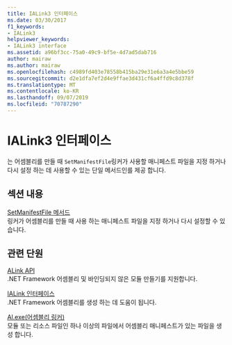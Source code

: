 ```yaml
---
title: IALink3 인터페이스
ms.date: 03/30/2017
f1_keywords:
- IALink3
helpviewer_keywords:
- IALink3 interface
ms.assetid: a96bf3cc-75a0-49c9-bf5e-4d7ad5dab716
author: mairaw
ms.author: mairaw
ms.openlocfilehash: c4989fd403e78558b415ba29e31e6a3a4e5bbe59
ms.sourcegitcommit: d2e1dfa7ef2d4e9ffae3d431cf6a4ffd9c8d378f
ms.translationtype: MT
ms.contentlocale: ko-KR
ms.lasthandoff: 09/07/2019
ms.locfileid: "70787290"
---
```

# <a name="ialink3-interface"></a>IALink3 인터페이스
는 어셈블리를 만들 때 `SetManifestFile`링커가 사용할 매니페스트 파일을 지정 하거나 다시 설정 하는 데 사용할 수 있는 단일 메서드인를 제공 합니다.  
  
## <a name="in-this-section"></a>섹션 내용  
 [SetManifestFile 메서드](setmanifestfile-method.md)  
 링커가 어셈블리를 만들 때 사용 하는 매니페스트 파일을 지정 하거나 다시 설정할 수 있습니다.  
  
## <a name="related-sections"></a>관련 단원  
 [ALink API](index.md)  
 .NET Framework 어셈블리 및 바인딩되지 않은 모듈 만들기를 지원합니다.  
  
 [IALink 인터페이스](ialink-interface.md)  
 .NET Framework 어셈블리를 생성 하는 데 도움이 됩니다.  
  
 [Al.exe(어셈블리 링커)](../../tools/al-exe-assembly-linker.md)  
 모듈 또는 리소스 파일인 하나 이상의 파일에서 어셈블리 매니페스트가 있는 파일을 생성 합니다.
